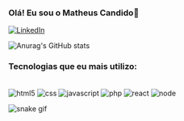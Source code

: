 ### Olá! Eu sou o Matheus Candido👾

[![LinkedIn](https://img.shields.io/badge/LinkedIn-0077B5?style=for-the-badge&logo=linkedin&logoColor=white)](https://github.com/mathHenri05)

![Anurag's GitHub stats](https://github-readme-stats.vercel.app/api?username=mathHenri05&show_icons=true&theme=radical)

### Tecnologias que eu mais utilizo:
<div class="display: inline_block"><br/>
    <img align="center" alt="html5" src="https://img.shields.io/badge/HTML5-E34F26?style=for-the-badge&logo=html5&logoColor=white"/>
    <img align="center" alt="css" src="https://img.shields.io/badge/CSS3-1572B6?style=for-the-badge&logo=css3&logoColor=white"/>
    <img align="center" alt="javascript" src="https://img.shields.io/badge/JavaScript-323330?style=for-the-badge&logo=javascript&logoColor=F7DF1E"/>
    <img align="center" alt="php" src="https://img.shields.io/badge/PHP-777BB4?style=for-the-badge&logo=php&logoColor=white"/>
    <img align="center" alt="react" src="https://img.shields.io/badge/React-20232A?style=for-the-badge&logo=react&logoColor=61DAFB"/>
    <img align="center" alt="node" src="https://img.shields.io/badge/Node.js-43853D?style=for-the-badge&logo=node.js&logoColor=white"/>
</div>

![snake gif](https://github.com/mathHenri08/mathHenri05/blob/output/github-contribution-grid-snake.svg)
